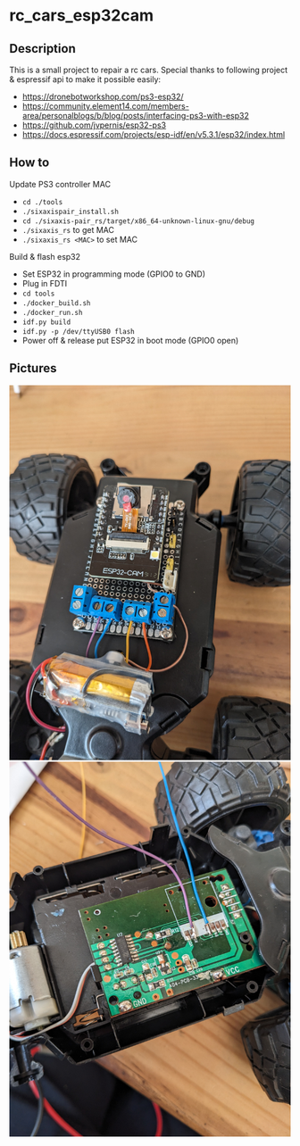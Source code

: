 # rc_cars_esp32cam

## Description

This is a small project to repair a rc cars. Special thanks to following project & espressif api to make it possible easily:
* https://dronebotworkshop.com/ps3-esp32/
* https://community.element14.com/members-area/personalblogs/b/blog/posts/interfacing-ps3-with-esp32
* https://github.com/jvpernis/esp32-ps3
* https://docs.espressif.com/projects/esp-idf/en/v5.3.1/esp32/index.html

## How to

Update PS3 controller MAC
* `cd ./tools`
* `./sixaxispair_install.sh`
* `cd ./sixaxis-pair_rs/target/x86_64-unknown-linux-gnu/debug`
* `./sixaxis_rs` to get MAC
* `./sixaxis_rs <MAC>` to set MAC

Build & flash esp32
* Set ESP32 in programming mode (GPIO0 to GND)
* Plug in FDTI
* `cd tools`
* `./docker_build.sh`
* `./docker_run.sh`
* `idf.py build`
* `idf.py -p /dev/ttyUSB0 flash`
* Power off & release put ESP32 in boot mode (GPIO0 open)

## Pictures

![](doc/ESP32CAM.jpg)
![](doc/MX1508.jpg)
